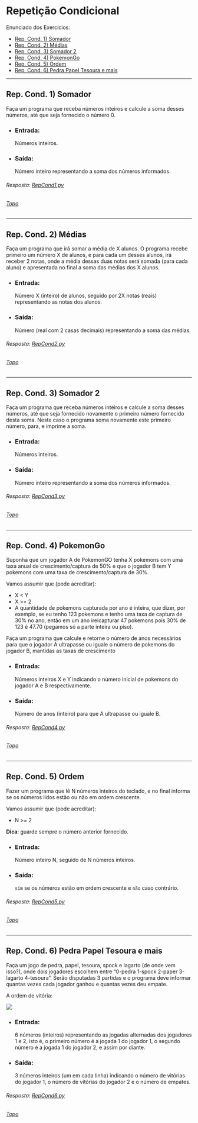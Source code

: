 <div id='topo'/>

# Repetição Condicional

Enunciado dos Exercícios:

 * [Rep. Cond. 1) Somador](#RepCond1)
 * [Rep. Cond. 2) Médias](#RepCond2)
 * [Rep. Cond. 3) Somador 2](#RepCond3)
 * [Rep. Cond. 4) PokemonGo](#RepCond4)
 * [Rep. Cond. 5) Ordem](#RepCond5)
 * [Rep. Cond. 6) Pedra Papel Tesoura e mais](#RepCond6)

*******

<div id='RepCond1'/>

## Rep. Cond. 1) Somador

Faça um programa que receba números inteiros e calcule a soma desses números, até que seja fornecido o número 0.

* ### Entrada:

  Números inteiros.

* ### Saída:

  Número inteiro representando a soma dos números informados.  

###### Resposta: [RepCond1.py](https://github.com/biancamendes/Computer-Programming-Exercises-PT-BR-/blob/main/03.%20Repeti%C3%A7%C3%A3o%20Condicional/RepCond1.py)
###### [Topo](#topo)
  
*******

<div id='RepCond2'/>

## Rep. Cond. 2) Médias

Faça um programa que irá somar a média de X alunos. O programa recebe primeiro um número X de alunos, e para cada um desses alunos, irá receber 2 notas, onde a média dessas duas notas será somada (para cada aluno) e apresentada no final a soma das médias dos X alunos.

* ### Entrada:

  Número X (inteiro) de alunos, seguido por 2X notas (reais) representando as notas dos alunos.

* ### Saída:

  Número (real com 2 casas decimais) representando a soma das médias.  

###### Resposta: [RepCond2.py](https://github.com/biancamendes/Computer-Programming-Exercises-PT-BR-/blob/main/03.%20Repeti%C3%A7%C3%A3o%20Condicional/RepCond2.py)
###### [Topo](#topo)
  
*******

<div id='RepCond3'/>

## Rep. Cond. 3) Somador 2

Faça um programa que receba números inteiros e calcule a soma desses números, até que seja fornecido novamente o primeiro número fornecido desta soma. Neste caso o programa soma novamente este primeiro número, para, e imprime a soma.

* ### Entrada:

  Números inteiros.

* ### Saída:

  Número inteiro representando a soma dos números informados.  

###### Resposta: [RepCond3.py](https://github.com/biancamendes/Computer-Programming-Exercises-PT-BR-/blob/main/03.%20Repeti%C3%A7%C3%A3o%20Condicional/RepCond3.py)
###### [Topo](#topo)
  
*******

<div id='RepCond4'/>

## Rep. Cond. 4) PokemonGo

Suponha que um jogador A de PokemonGO tenha X pokemons com uma taxa anual de crescimento/captura de 50% e que o jogador B tem Y pokemons com uma taxa de crescimento/captura de 30%.

Vamos assumir que (pode acreditar):

* X < Y
* X >= 2
* A quantidade de pokemons capturada por ano é inteira, que dizer, por exemplo, se eu tenho 123 pokemons e tenho uma taxa de captura de 30% no ano, então em um ano ireicapturar 47 pokemons pois 30% de 123 é 47.70 (pegamos só a parte inteira ou piso).

Faça um programa que calcule e retorne o número de anos necessários para que o jogador A ultrapasse ou iguale o número de pokemons do jogador B, mantidas as taxas de crescimento

* ### Entrada:

  Números inteiros X e Y indicando o número inicial de pokemons do jogador A e B respectivamente.

* ### Saída:

  Número de anos (inteiro) para que A ultrapasse ou iguale B.  

###### Resposta: [RepCond4.py](https://github.com/biancamendes/Computer-Programming-Exercises-PT-BR-/blob/main/03.%20Repeti%C3%A7%C3%A3o%20Condicional/RepCond4.py)
###### [Topo](#topo)
  
*******

<div id='RepCond5'/>

## Rep. Cond. 5) Ordem

Fazer um programa que lê N números inteiros do teclado, e no final informa se os números lidos estão ou não em ordem crescente.

Vamos assumir que (pode acreditar):

* N >= 2

**Dica**: guarde sempre o número anterior fornecido.

* ### Entrada:

  Número inteiro N, seguido de N números inteiros.

* ### Saída:

  `sim` se os números estão em ordem crescente e `não` caso contrário.  

###### Resposta: [RepCond5.py](https://github.com/biancamendes/Computer-Programming-Exercises-PT-BR-/blob/main/03.%20Repeti%C3%A7%C3%A3o%20Condicional/RepCond5.py)
###### [Topo](#topo)
  
*******

<div id='RepCond6'/>

## Rep. Cond. 6) Pedra Papel Tesoura e mais

Faça um jogo de pedra, papel, tesoura, spock e lagarto (de onde vem isso?), onde dois jogadores escolhem entre “0-pedra 1-spock 2-paper 3-lagarto 4-tesoura”. Serão disputadas 3 partidas e o programa deve informar quantas vezes cada jogador ganhou e quantas vezes deu empate.

A ordem de vitória:

![](https://github.com/biancamendes/Computer-Programming-Exercises-PT-BR-/blob/main/03.%20Repeti%C3%A7%C3%A3o%20Condicional/RepCond6.IMG.jpg)  

* ### Entrada:

  6 números (inteiros) representando as jogadas alternadas dos jogadores 1 e 2, isto é, o primeiro número é a jogada 1 do jogador 1, o segundo número é a jogada 1 do jogador 2, e assim por diante.

* ### Saída:

  3 números inteiros (um em cada linha) indicando o número de vitórias do jogador 1, o número de vitórias do jogador 2 e o número de empates.  

###### Resposta: [RepCond6.py](https://github.com/biancamendes/Computer-Programming-Exercises-PT-BR-/blob/main/03.%20Repeti%C3%A7%C3%A3o%20Condicional/RepCond6.py)
###### [Topo](#topo)
